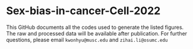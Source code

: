 # Sex-bias-in-cancer-Cell-2022  
This GitHub documents all the codes used to generate the listed figures.  
The raw and processed data will be available after publication. For further questions, please email `kwonhyu@musc.edu` and `zihai.li@osumc.edu`
